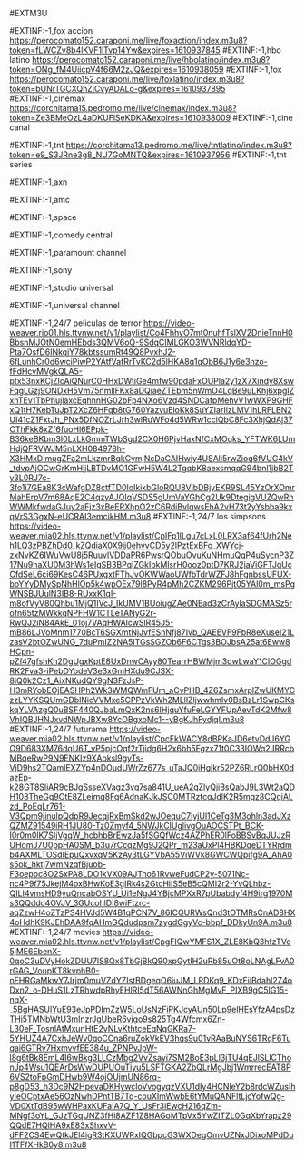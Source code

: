 
#EXTM3U

#EXTINF:-1,fox accion
https://perocomato152.caraponi.me/live/foxaction/index.m3u8?token=fLWCZv8b4lKVF1lTvp14Yw&expires=1610937845
#EXTINF:-1,hbo latino
https://perocomato152.caraponi.me/live/hbolatino/index.m3u8?token=ONg_fM4UiicpV4f66M2zJQ&expires=1610938059
#EXTINF:-1,fox
https://perocomato152.caraponi.me/live/foxlatino/index.m3u8?token=bUNrTGCXQhZiCvyADALo-g&expires=1610937895
#EXTINF:-1,cinemax
https://corchitama15.pedromo.me/live/cinemax/index.m3u8?token=Ze3BMeOzL4aDKUFlSeKDKA&expires=1610938009
#EXTINF:-1,cine canal

#EXTINF:-1,tnt 
https://corchitama13.pedromo.me/live/tntlatino/index.m3u8?token=e9_S3JRne3g8_NU7GoMNTQ&expires=1610937956
#EXTINF:-1,tnt series

#EXTINF:-1,axn

#EXTINF:-1,amc

#EXTINF:-1,space

#EXTINF:-1,comedy central

#EXTINF:-1,paramount channel

#EXTINF:-1,sony

#EXTINF:-1,studio universal

#EXTINF:-1,universal channel

#EXTINF:-1,24/7 peliculas de terror
https://video-weaver.rio01.hls.ttvnw.net/v1/playlist/Co4FhhvO7mt0nuhfTslXV2DnieTnnH0BbsnMJOtN0emHEbds3QMV6oQ-9SdqCIMLGKO3WVNRldqYD-Pta7OsfD6INkqjY78kbtssumRt49Q8PvxhJ2-6fLunhCr0d6wciPiwP2YAtfVafRrTvKC2d5lHKA8q1qObB6J1y6e3nzo-fFdHcvMVgkQLA5-ptx53nxKCjZlcAiQNurC0HHxDWtiGe4mfw90pdaFxOUPla2y1zX7Xindy8XswFqgLGzj9ONDxH5Vm75nmllFKx8aDQiaeZTEbm5nWmO4LqBe9uLKhj6xpgIZxnTEv1TbPhujlaxcEqhnnHG02bFp4NXo6Vzd4SNDCafpMehvV1wWXP9GHFxQ1tH7KebTuJpT2XcZ6HFqb8tG760YazvuEloKk8SuYZIarIlzLMV1hLRFLBN2UI41cZ1FxtJh_PNx5DfNOZrLJrh3wlRuWFo4d5WRw1cciQbC8Fc3XhjQdAj37CThFkk8xZf6fuoHl6EPpk-B36keBKbm3I0LxLkGmmTWbSgd2CX0H6PjvHaxNfCxMOqks_YFTWK6LUmHdjQFRVWJM5nLXH084978h-X3HMxDImugZFa2mLkzmrBqkCymjNcDaCAIHwiy4USAli5rwZjoq6fVUG4kV_tdvpAjOCwGrKmHljLBTDvMO1GFwH5W4L2TgqbK8aexsmqqG94bnl1jbB2Ty3L0RJ7c-3fo1i7GEa8K3cWafgDZ8ctfTD0IoIkixbGloRQU8VibDBjyEKR9SL45YzOrXOmrMahErpV7m68AqE2C4qzyAJOIqVSDS5gUmVaYGhCg2Uk9DtegigVUZQwRhWWMkfwdaGJuy2aFjz3xBeERXhpO2zC6RdiBvlqwsEhA2vH73t2yYsbba9kxqVrS3GgxN-eUCRAI3emcikHM.m3u8
#EXTINF:-1,24/7 los simpsons
https://video-weaver.mia02.hls.ttvnw.net/v1/playlist/CpIFp1ILgu7cLxL0LRX3af64fUrh2Neh1LQ3zPBZhDd0_kZQdiaX0X9jj0ehvvCD5y2lPztExBFo_XWYcj-zxNvKZ6IWuVwU8j5RuuvlVDDaPR6PwsrQObuOvuKuNHmuQqP4uSycnP3Z17Nu9haXU0M3hWs1eIgSB3BPqIZGkIbkMlsrH0ooz0ptD7KRJ2jaViGFTJqUcCfdSeL6ci69KesC46PUxgxtFThJvOKWWaoUWfbTdrWZFJ8hFgnbssUFUX-boYYyDMySpNhHlOp5k4wpOEx79l8PyR4pMh2CZKM296Pjt05YAl0m_msPgWNSBJUulN3IB8-RUxxK1qI-m8ofVyV80Qhbu1MjQ1IVcJ_IkUMV1BUoiugZAe0NEad3zCrAylaSDGMASz5rofn65tzMWkkqNPFHW1CTLeTANyG2r-RwQJ2iN84AkE_01oj7VAqHWAlcwSlR45J5-mB86LJVoMnm1770BcT6SGXmtNjJvfESnNfj87Ivb_QAEEVF9FbR8eXuseI21LzasV2btOZwUNG_7duPmIZ2NA5ITGsSGZOb6F6CTgs3BOJbsA25at6Eww8HCpn-pZf47gfshKh2DgUgxKptE8UxDnwCAyy80TearrHBWMjm3dwLwaY1CIOGgdRK2Fva3-iPebDYodeV3e3xGmHXdu9CJSX-8iQ0k2Cz1_AixNKudQY9gN3FzJsP-H3mRYobEOjEASHPh2Wk3WMQWmFUm_aCvPHB_4Z6ZsmxArplZwUKMYCzzLYYKSQUmGDblNicVVMxe5CPPzVkWh2MLllZljwwhmIv0BsBzLr1SwpCKskqYLVAzgQ0uBSF440QJbaLmQxK2ns6IHjquYfuFeLGYYFUpAevTdK2Mfw8VhIQBJHNJxvdNWpJBXw8YcOBgxoMc1--yBgKJhFydjqI.m3u8
#EXTINF:-1,24/7 futurama
https://video-weaver.mia02.hls.ttvnw.net/v1/playlist/CpcFkWACY8dBPKaJD6etvDdJ6YGO9D683XM76dqU6T_vP5pjcOqf2rTjidg6H2x6bh5Fgzx71t0C33IOWq2JRRcbMBqeRwP9N9ENKIz9XAoksl9gyTs-VjD9hs2TQamlEXZYp4nDOudUWrZz677s_uTaJQ0iHgjkr52PZ6RLrQ0bHX0dazEp-k28GT8SliAR9cBJgSsseXVagz3vq7sa841U_ueA2qZlyQjiBsQabJ9L3Wt2aQDH108TheGg9OtE8ZLeimq8Fq6AdnaKJkJSC0MTRztcqJdlK2R5mgz8CQqiALzd_PoEqLr761-V3Qpm9jjnulpQdpR9JecqjRxBmSkd2wJOequC7lyjUl1CeTg3M3ohln3adJXzQZMZ91549iRH1JU80-Tz0Zmyf4_5NWJkCIUglivgOuAOCSTPt_BCK-I0r0m0lK7SIjVgqW_hcbhbBrEwzJa5fSGQfWcz4AZPhER0lFoBBSvBqJUJzRUHomJ7U0ppHA0SM_b3u7rCcqzMg9J2QPr_m23aUxPl4HBKDqeDTYRrdmb4AXMLTOSdIEpuQxvxqV5KzAy3tLGYVbA55ViWVk8GWCWQpifg9A_AhA0s5ok_hktj7wmNzqfBjuob-F3oepoc8O2SxPA8LDO1kVX09AJTno61RvweFudCP2y-5071Nc-nc4P9f75JkejM4oxBHwKoE3gIRk4s2GtcHiIS5eB5cQMI2r2-YvQLhbz-QILI4vmsHD9yuQncabOSYU_Ui1eNgJ4YBjcMPXxR7pUbabdyf4H9irg1970Ms3QQddc4OVJV_3GUcohlDI8wiFtzrc-aqZzwH4oZTzPS4HVJd5W4B1qPCN7V_86ICQURWsQnd3tOTMRsCnAD8HX4oHdhK9KJEhDAA9fqAHmGQdudpsm7zygdGgyVc-bbpf_DDkyUn9A.m3u8
#EXTINF:-1,24/7 movies
https://video-weaver.mia02.hls.ttvnw.net/v1/playlist/CpgFIQwYMFS1X_ZLE8KbQ3hfzTVo5jME6EbenX-0qoC3uDVyHokZDUU7lS8Qx8TbGjBkQ90xpGytIH2uRb85uOt8oLNAgLFvA0rGAG_VoupKT8kvphB0-nFHRGaMkwY7Jrjm0muVZdYZIstBDgeqO6iuJM_LRDKq9_KDxFiiBdahl2Z4oDxn2_o-DHuS1LzTRhwdpRhyEHlRI5dT56AWNnGhMgMvF_PIXB9gC5IG15-nqX-_5BgHASUlYuE93eJpPDImZzW5LoUsNzFiPKJcyAUn50Lp9elHEsYfzA4psDzTHi5TMNbWtU3mInzrJgUbeR6vjgo9s825Tg4Wfcmx6Zn-L30eF_TosnlAtMxunHtE2vNLvKthtceEqNgGKRa7-5YHUZ4A7CxhJeWv0qoCCna6ruZokVkEV3hqs9u01vRAaBuNYS6TRqF6Tuqai6GTRv7HxmvvfEE384u_ZPNPvJpW-l8g6tBk8EmL4I6wBkg3LLCzMbg2VvZsayi7SM2BoE3pLl3jTU4qEJlSLlCThonJp4Wsu1QEArDsWwDUPUOuTiyu5LSFTGKA2ZbQLrMgJbj1WmrrecEAT8P6VS2toFpGmDHwb9W4ojOUjmUN86rq-p8gD53_h3Dc9N2HpevaDKHywcloVvogyqzVXU1dIy4HCNleY2b8rdcWZusIhyIeOCptxAe56OzNwhDPntTB7Tq-couXImWwbE6tYMuQANFltLjcYofwQg-VD0XtTdB95wWHPaxKUFaIA7Q_Y_UsFr3lEwcH216qZm-MNgf3oYL_GJzTGqUNZ3fHi8AZF1Z8HAGoMTpVx5YwZITZL0GqXbYrapz29QQdE7HQlHA9xE83xShxvV-dFF2CS4EwQtkJEl4igR3tKXUWRxIQGbpcG3WXDegOmvUZNxJDixoMPdDuI1TFfXHkB0y8.m3u8


